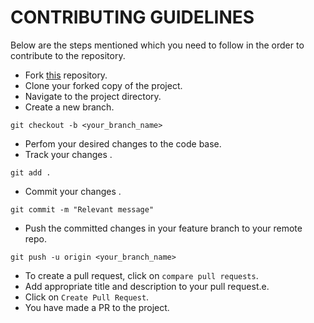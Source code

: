 # CONTRIBUTING GUIDELINES
Below are the steps mentioned which you need to follow in the order to contribute to the repository.

-  Fork [this](https://github.com/rjkalash/hacktoberfest2021) repository.
-  Clone your forked copy of the project.
- Navigate to the project directory.
- Create a new branch.
```
git checkout -b <your_branch_name>
```
- Perfom your desired changes to the code base.
- Track your changes .
```
git add . 
```
- Commit your changes .
```
git commit -m "Relevant message"
```
- Push the committed changes in your feature branch to your remote repo.
```
git push -u origin <your_branch_name>
```
- To create a pull request, click on `compare pull requests`.
- Add appropriate title and description to your pull request.e.
- Click on `Create Pull Request`.
- You have made a PR to the project.